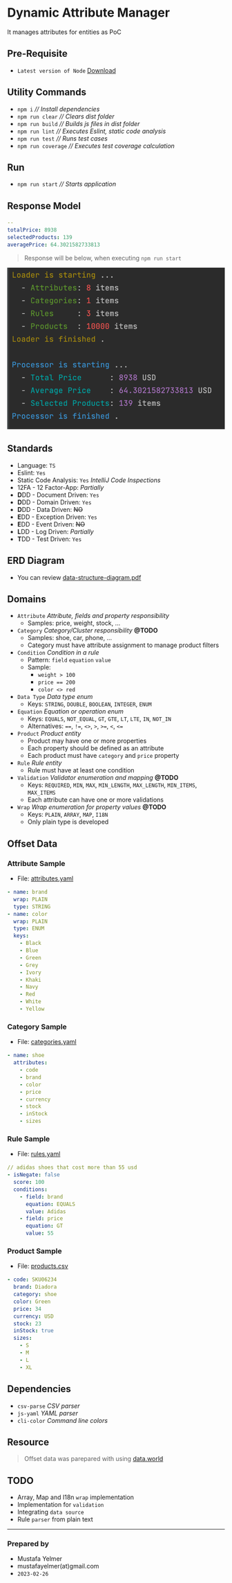 # Dynamic Attribute Manager
It manages attributes for entities as PoC

## Pre-Requisite
- `Latest version of Node` [Download](https://nodejs.org/en/download/)

## Utility Commands
- `npm i` *// Install dependencies* 
- `npm run clear` *// Clears dist folder*
- `npm run build` *// Builds js files in dist folder*
- `npm run lint` *// Executes Eslint, static code analysis*
- `npm run test` *// Runs test cases*
- `npm run coverage` *// Executes test coverage calculation*

## Run
- `npm run start` *// Starts application*

## Response Model
```yaml
--
totalPrice: 8938
selectedProducts: 139
averagePrice: 64.3021582733813
```
> Response will be below, when executing `npm run start`
> 
![Response Sample](./data/screenshot-response.png)

## Standards
- Language: `TS`
- Eslint: `Yes`
- Static Code Analysis: `Yes` *IntelliJ Code Inspections*
- 12FA - 12 Factor-App: *Partially*
- **D**DD - Document Driven: `Yes`
- **D**DD - Domain Driven: `Yes`
- **D**DD - Data Driven: ~~NO~~
- **E**DD - Exception Driven: `Yes`
- **E**DD - Event Driven: ~~NO~~
- **L**DD - Log Driven: *Partially*
- **T**DD - Test Driven: `Yes`

## ERD Diagram
- You can review [data-structure-diagram.pdf](./data/data-structure-diagram.pdf)
## Domains
- `Attribute` *Attribute, fields and property responsibility*
  - Samples: price, weight, stock, ...
- `Category` *Category/Cluster responsibility* **@TODO**
  - Samples: shoe, car, phone, ...
  - Category must have attribute assignment to manage product filters
- `Condition` *Condition in a rule*
  - Pattern: `field` `equation` `value`
  - Sample:
    - `weight > 100`
    - `price == 200`
    - `color <> red`
- `Data Type` *Data type enum*
  - Keys: `STRING`, `DOUBLE`, `BOOLEAN`, `INTEGER`, `ENUM`
- `Equation` *Equation or operation enum*
    - Keys: `EQUALS`, `NOT_EQUAL`, `GT`, `GTE`, `LT`, `LTE`, `IN`, `NOT_IN`
    - Alternatives: `==`, `!=`, `<>`, `>`, `>=`, `<`, `<=`
- `Product` *Product entity*
  - Product may have one or more properties
  - Each property should be defined as an attribute
  - Each product must have `category` and `price` property
- `Rule` *Rule entity*
  - Rule must have at least one condition
- `Validation` *Validator enumeration and mapping* **@TODO**
  - Keys: `REQUIRED`, `MIN`, `MAX`, `MIN_LENGTH`, `MAX_LENGTH`, `MIN_ITEMS`, `MAX_ITEMS`
  - Each attribute can have one or more validations
- `Wrap` *Wrap enumeration for property values* **@TODO**
    - Keys: `PLAIN`, `ARRAY`, `MAP`, `I18N`
    - Only plain type is developed

## Offset Data
### Attribute Sample
- File: [attributes.yaml](./src/assets/attributes.yaml)

```yaml
- name: brand
  wrap: PLAIN
  type: STRING
- name: color
  wrap: PLAIN
  type: ENUM
  keys:
    - Black
    - Blue
    - Green
    - Grey
    - Ivory
    - Khaki
    - Navy
    - Red
    - White
    - Yellow
```

### Category Sample
- File: [categories.yaml](./src/assets/categories.yaml)

```yaml
- name: shoe
  attributes:
    - code
    - brand
    - color
    - price
    - currency
    - stock
    - inStock
    - sizes
```


### Rule Sample
- File: [rules.yaml](./src/assets/rules.yaml)

```yaml
// adidas shoes that cost more than 55 usd
- isNegate: false
  score: 100
  conditions:
    - field: brand
      equation: EQUALS
      value: Adidas
    - field: price
      equation: GT
      value: 55
```

### Product Sample
- File: [products.csv](./src/assets/products.csv)

```yaml
- code: SKU06234
  brand: Diadora
  category: shoe
  color: Green
  price: 34
  currency: USD
  stock: 23
  inStock: true
  sizes:
    - S
    - M
    - L
    - XL
```

## Dependencies
- `csv-parse` *CSV parser*
- `js-yaml` *YAML parser*
- `cli-color` *Command line colors*

## Resource

> Offset data was parepared with using [data.world](https://data.world/)

## TODO
- Array, Map and I18n `wrap` implementation
- Implementation for `validation`
- Integrating `data source`
- Rule `parser` from plain text

---
### Prepared by
- Mustafa Yelmer
- mustafayelmer(at)gmail.com
- `2023-02-26`